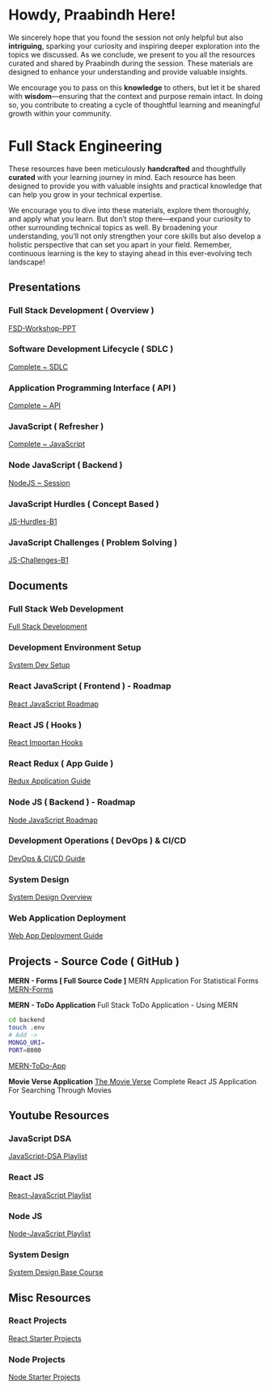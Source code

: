# Howdy, Praabindh Here!

We sincerely hope that you found the session not only helpful but also **intriguing**, sparking your curiosity and inspiring deeper exploration into the topics we discussed. As we conclude, we present to you all the resources curated and shared by Praabindh during the session. These materials are designed to enhance your understanding and provide valuable insights.

We encourage you to pass on this **knowledge** to others, but let it be shared with **wisdom**—ensuring that the context and purpose remain intact. In doing so, you contribute to creating a cycle of thoughtful learning and meaningful growth within your community.

# Full Stack Engineering

These resources have been meticulously **handcrafted** and thoughtfully **curated** with your learning journey in mind. Each resource has been designed to provide you with valuable insights and practical knowledge that can help you grow in your technical expertise.

We encourage you to dive into these materials, explore them thoroughly, and apply what you learn. But don’t stop there—expand your curiosity to other surrounding technical topics as well. By broadening your understanding, you’ll not only strengthen your core skills but also develop a holistic perspective that can set you apart in your field. Remember, continuous learning is the key to staying ahead in this ever-evolving tech landscape!

## Presentations

### Full Stack Development ( Overview )
[FSD-Workshop-PPT](https://www.canva.com/design/DAF5frbHxyk/RB9HN5genn_LNSl6QcC7ZA/edit?utm_content=DAF5frbHxyk&utm_campaign=designshare&utm_medium=link2&utm_source=sharebutton)
### Software Development Lifecycle ( SDLC )
[Complete ~ SDLC](https://www.canva.com/design/DAF5a2DdLwU/-P9bcjzF7W8YK0QSLbgHsA/edit?utm_content=DAF5a2DdLwU&utm_campaign=designshare&utm_medium=link2&utm_source=sharebutton)
### Application Programming Interface ( API )
[Complete ~ API](https://www.canva.com/design/DAF81t8RBYc/bXvZsikS4gTEShKRfmLPJA/edit?utm_content=DAF81t8RBYc&utm_campaign=designshare&utm_medium=link2&utm_source=sharebutton)
### JavaScript ( Refresher )
[Complete ~ JavaScript](https://www.canva.com/design/DAF9mIrFeEw/78-MSgrC3VewRn64c613Iw/edit?utm_content=DAF9mIrFeEw&utm_campaign=designshare&utm_medium=link2&utm_source=sharebutton)
### Node JavaScript ( Backend )
[NodeJS ~ Session](https://www.canva.com/design/DAF-py31YOI/-o1JGGh6IAEDRigaTDw9Xg/edit?utm_content=DAF-py31YOI&utm_campaign=designshare&utm_medium=link2&utm_source=sharebutton)
### JavaScript Hurdles ( Concept Based )
[JS-Hurdles-B1](https://www.canva.com/design/DAGakfZFuko/gGj0cB5NdaGQr3GbY2F-Qw/edit?utm_content=DAGakfZFuko&utm_campaign=designshare&utm_medium=link2&utm_source=sharebutton)
### JavaScript Challenges ( Problem Solving )
[JS-Challenges-B1](https://www.canva.com/design/DAGak5_SDbk/f-lXHJSgRKyf-ugSxFESIA/edit?utm_content=DAGak5_SDbk&utm_campaign=designshare&utm_medium=link2&utm_source=sharebutton)

## Documents

### Full Stack Web Development
[Full Stack Development](https://docs.google.com/document/d/1HCSOr_JokozLQ367GQn1tWA2WkZwGz366HkJhQA2968/edit?usp=sharing)
### Development Environment Setup
[System Dev Setup](https://docs.google.com/document/d/1QkiEdYjnrrdhQUoWWv6NDPhVz7BrYc9HtIhY8Hq8Mao/edit?usp=sharing)
### React JavaScript ( Frontend ) - Roadmap
[React JavaScript Roadmap](https://docs.google.com/document/d/1G6F4OvOXheTfp1Oa28xBgLxAd0IRCpCbz8rRidShDtQ/edit?usp=sharing)
### React JS ( Hooks )
[React Importan Hooks](https://docs.google.com/document/d/1_AQa5SZ6jP9pHidFqdb2e7u4D4Jnv_78T0dvLAqfqEU/edit?usp=sharing)
### React Redux ( App Guide )
[Redux Application Guide](https://docs.google.com/document/d/1DpPZrDN2avvvRxgaFKquVQAKZFlVy9aAE5ASehjNn4M/edit?usp=sharing)
### Node JS ( Backend ) - Roadmap
[Node JavaScript Roadmap](https://docs.google.com/document/d/1Pq0w9CrE-qeblYlIEQPtfYnYJLfpBxGta85_w-cvGVM/edit?usp=sharing)
### Development Operations ( DevOps ) & CI/CD
[DevOps & CI/CD Guide](https://docs.google.com/document/d/1e-Blfs2ksYwvUXO4dIPzrAACKN2urokcfozJ3rR3-kc/edit?usp=sharing)
### System Design
[System Design Overview](https://docs.google.com/document/d/1cSAVXRZF_Y7GV7Tug406vP6RglSpUMhbkEs5_daFyHw/edit?usp=sharing)
### Web Application Deployment
[Web App Deployment Guide](https://docs.google.com/document/d/1uVOQOY969ux7KswoRUmKg0qfhFAH8LTbYu_zNshsYX8/edit?usp=sharing)

## Projects - Source Code ( GitHub )

**MERN - Forms [ Full Source Code ]**
MERN Application For Statistical Forms
[MERN-Forms](https://github.com/praabindh/MERN-Forms)

**MERN - ToDo Application**
Full Stack ToDo Application - Using MERN

```bash
cd backend
touch .env
# Add ->
MONGO_URI=
PORT=8000
```
[MERN-ToDo-App](https://github.com/praabindh/MERN-ToDo-App)

**Movie Verse Application**
[The Movie Verse](https://github.com/praabindh/movie-verse)
Complete React JS Application For Searching Through Movies

## Youtube Resources
### JavaScript DSA
[JavaScript-DSA Playlist](https://www.youtube.com/playlist?list=PLC3y8-rFHvwjPxNAKvZpdnsr41E0fCMMP)
### React JS
[React-JavaScript Playlist](https://www.youtube.com/playlist?list=PLC3y8-rFHvwgg3vaYJgHGnModB54rxOk3)
### Node JS
[Node-JavaScript Playlist](https://www.youtube.com/playlist?list=PLinedj3B30sDby4Al-i13hQJGQoRQDfPo)
### System Design
[System Design Base Course](https://www.youtube.com/watch?v=m8Icp_Cid5o)

## Misc Resources
### React Projects
[React Starter Projects](https://www.zegocloud.com/blog/react-projects)
### Node Projects
[Node Starter Projects](https://codedamn.com/news/nodejs/top10-node-js-projects-for-beginners-with-code)
